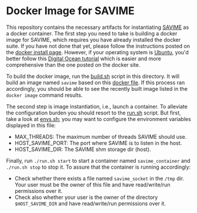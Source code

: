 # Docker Image for SAVIME

This repository contains the necessary artifacts for instantiating [SAVIME](https://github.com/hllustosa/Savime) as a docker container. The first step you need to take is building a docker image for SAVIME, which requires you have already installed the docker suite. If you have not done that yet, please follow the instructions posted on the [docker install page](https://docs.docker.com/install/). However, if your operating system is [Ubuntu](https://ubuntu.com/), you'd better follow this [Digital Ocean tutorial](https://www.digitalocean.com/community/tutorials/how-to-install-and-use-docker-on-ubuntu-18-04) which is easier and more comprehensive than the one posted on the docker site.

To build the docker image, run the [build.sh](build.sh) script in this directory. It will build an image named `savime` based on this [docker file](Dockerfile). If this process ran accordingly, you should be able to see the recently built image listed in the `docker image` command results. 

The second step is image instantiation, i.e., launch a container. To alleviate the configuration burden you should resort to the [run.sh](run.sh) script. But first, take a look at [envs.sh](envs.sh); you may want to configure the environment variables displayed in this file:

- MAX_THREADS: The maximum number of threads SAVIME should use.
- HOST_SAVIME_PORT: The port where SAVIME is to listen in the host.
- HOST_SAVIME_DIR: The SAVIME shm storage dir (host).

Finally, run `./run.sh start` to start a container named `savime_container` and `./run.sh stop` to stop it.
To assure that the container is running accordingly: 
- Check whether there exists a file named `savime_socket` in the `/tmp` dir. Your user must be the owner of this file and have read/write/run permissions over it.
- Check also whether your user is the owner of the directory `$HOST_SAVIME_DIR` and have read/write/run permissions over it.
